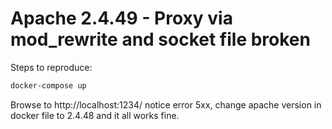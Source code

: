# Apache 2.4.49 - Proxy via mod_rewrite and socket file broken

Steps to reproduce:

```sh
docker-compose up
```

Browse to http://localhost:1234/ notice error 5xx, change apache version in docker file to 2.4.48 and it all works fine.
